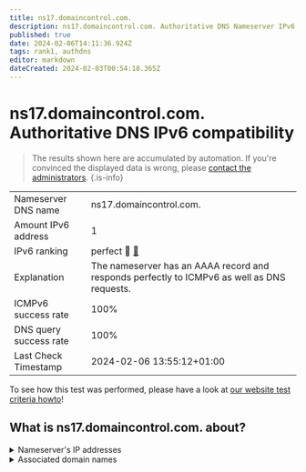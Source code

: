 ```yaml
---
title: ns17.domaincontrol.com.
description: ns17.domaincontrol.com. Authoritative DNS Nameserver IPv6 compatibility
published: true
date: 2024-02-06T14:11:36.924Z
tags: rank1, authdns
editor: markdown
dateCreated: 2024-02-03T00:54:18.365Z
---
```


# ns17.domaincontrol.com. Authoritative DNS IPv6 compatibility

> The results shown here are accumulated by automation. If you're convinced the displayed data is wrong, please [contact the administrators](/howto/chat). 
{.is-info}




|   |   |
| - | - |
| Nameserver DNS name | ns17.domaincontrol.com.
| Amount IPv6 address | 1
| IPv6 ranking | perfect :1st_place_medal: [🔗](/howto/ranking) |
| Explanation | The nameserver has an AAAA record and responds perfectly to ICMPv6 as well as DNS requests. |
| ICMPv6 success rate | 100%|
| DNS query success rate | 100% |
| Last Check Timestamp | 2024-02-06 13:55:12+01:00 |

To see how this test was performed, please have a look at [our website test criteria howto](/howto/testcriteria/authdns)!


## What is ns17.domaincontrol.com. about?




<details>
<summary>Nameserver's IP addresses</summary>

2603:5:21c0::9

</details>



<details>
<summary>Associated domain names</summary>

hiq24.de

</details>
